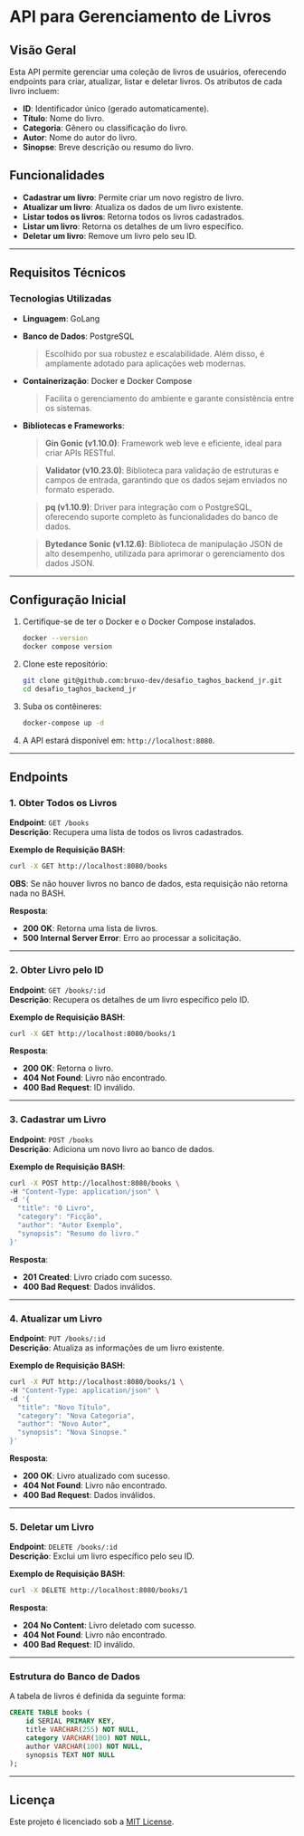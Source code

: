 # API para Gerenciamento de Livros

## Visão Geral

Esta API permite gerenciar uma coleção de livros de usuários, oferecendo endpoints para criar, atualizar, listar e deletar livros. Os atributos de cada livro incluem:

- **ID**: Identificador único (gerado automaticamente).
- **Título**: Nome do livro.
- **Categoria**: Gênero ou classificação do livro.
- **Autor**: Nome do autor do livro.
- **Sinopse**: Breve descrição ou resumo do livro.

## Funcionalidades

- **Cadastrar um livro**: Permite criar um novo registro de livro.
- **Atualizar um livro**: Atualiza os dados de um livro existente.
- **Listar todos os livros**: Retorna todos os livros cadastrados.
- **Listar um livro**: Retorna os detalhes de um livro específico.
- **Deletar um livro**: Remove um livro pelo seu ID.

---

## Requisitos Técnicos

### Tecnologias Utilizadas

- **Linguagem**: GoLang
- **Banco de Dados**: PostgreSQL  
  > Escolhido por sua robustez e escalabilidade. Além disso, é amplamente adotado para aplicações web modernas.

- **Containerização**: Docker e Docker Compose  
  > Facilita o gerenciamento do ambiente e garante consistência entre os sistemas.

- **Bibliotecas e Frameworks**:
  > **Gin Gonic (v1.10.0)**: Framework web leve e eficiente, ideal para criar APIs RESTful.
    
  > **Validator (v10.23.0)**: Biblioteca para validação de estruturas e campos de entrada, garantindo que os dados sejam enviados no formato esperado.
  
  > **pq (v1.10.9)**: Driver para integração com o PostgreSQL, oferecendo suporte completo às funcionalidades do banco de dados.
  
  > **Bytedance Sonic (v1.12.6)**: Biblioteca de manipulação JSON de alto desempenho, utilizada para aprimorar o gerenciamento dos dados JSON.

---

## Configuração Inicial

1. Certifique-se de ter o Docker e o Docker Compose instalados.
   ```bash
   docker --version
   docker compose version    
   ```

2. Clone este repositório:
   ```bash
   git clone git@github.com:bruxo-dev/desafio_taghos_backend_jr.git
   cd desafio_taghos_backend_jr 
   ```
3. Suba os contêineres:
   ```bash
   docker-compose up -d
   ```
4. A API estará disponível em: `http://localhost:8080`.

---

## Endpoints

### 1. **Obter Todos os Livros**
**Endpoint**: `GET /books`  
**Descrição**: Recupera uma lista de todos os livros cadastrados.  

**Exemplo de Requisição BASH**:
```bash
curl -X GET http://localhost:8080/books
```
**OBS**: Se não houver livros no banco de dados, esta requisição não retorna nada no BASH.

**Resposta**:
- **200 OK**: Retorna uma lista de livros.
- **500 Internal Server Error**: Erro ao processar a solicitação.

---

### 2. **Obter Livro pelo ID**
**Endpoint**: `GET /books/:id`  
**Descrição**: Recupera os detalhes de um livro específico pelo ID.  

**Exemplo de Requisição BASH**:
```bash
curl -X GET http://localhost:8080/books/1
```

**Resposta**:
- **200 OK**: Retorna o livro.
- **404 Not Found**: Livro não encontrado.
- **400 Bad Request**: ID inválido.

---

### 3. **Cadastrar um Livro**
**Endpoint**: `POST /books`  
**Descrição**: Adiciona um novo livro ao banco de dados.  

**Exemplo de Requisição BASH**:
```bash
curl -X POST http://localhost:8080/books \
-H "Content-Type: application/json" \
-d '{
  "title": "O Livro",
  "category": "Ficção",
  "author": "Autor Exemplo",
  "synopsis": "Resumo do livro."
}'
```

**Resposta**:
- **201 Created**: Livro criado com sucesso.
- **400 Bad Request**: Dados inválidos.

---

### 4. **Atualizar um Livro**
**Endpoint**: `PUT /books/:id`  
**Descrição**: Atualiza as informações de um livro existente.  

**Exemplo de Requisição BASH**:
```bash
curl -X PUT http://localhost:8080/books/1 \
-H "Content-Type: application/json" \
-d '{
  "title": "Novo Título",
  "category": "Nova Categoria",
  "author": "Novo Autor",
  "synopsis": "Nova Sinopse."
}'
```

**Resposta**:
- **200 OK**: Livro atualizado com sucesso.
- **404 Not Found**: Livro não encontrado.
- **400 Bad Request**: Dados inválidos.

---

### 5. **Deletar um Livro**
**Endpoint**: `DELETE /books/:id`  
**Descrição**: Exclui um livro específico pelo seu ID.  

**Exemplo de Requisição BASH**:
```bash
curl -X DELETE http://localhost:8080/books/1
```

**Resposta**:
- **204 No Content**: Livro deletado com sucesso.
- **404 Not Found**: Livro não encontrado.
- **400 Bad Request**: ID inválido.

---

### Estrutura do Banco de Dados
A tabela de livros é definida da seguinte forma:
```sql
CREATE TABLE books (
    id SERIAL PRIMARY KEY,
    title VARCHAR(255) NOT NULL,
    category VARCHAR(100) NOT NULL,
    author VARCHAR(100) NOT NULL,
    synopsis TEXT NOT NULL
);
```



---

## Licença
Este projeto é licenciado sob a [MIT License](LICENSE).
